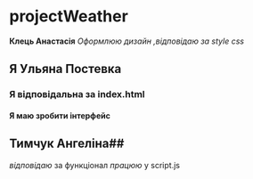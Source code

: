 # projectWeather
__Клець Анастасія__
_Оформлюю дизайн ,відповідаю за style css_
## Я Ульяна Постевка
### Я відповідальна за index.html
#### Я маю зробити інтерфейс
## Тимчук Ангеліна##
_відповідаю_ за функціонал
_працюю_ у script.js
